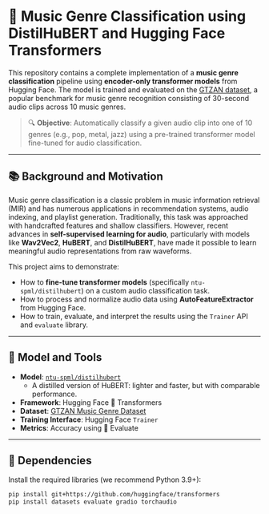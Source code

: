 # 🎵 Music Genre Classification using DistilHuBERT and Hugging Face Transformers

This repository contains a complete implementation of a **music genre classification** pipeline using **encoder-only transformer models** from Hugging Face. The model is trained and evaluated on the [GTZAN dataset](https://huggingface.co/datasets/marsyas/gtzan), a popular benchmark for music genre recognition consisting of 30-second audio clips across 10 music genres.

> 🔍 **Objective**: Automatically classify a given audio clip into one of 10 genres (e.g., pop, metal, jazz) using a pre-trained transformer model fine-tuned for audio classification.

---

## 📚 Background and Motivation

Music genre classification is a classic problem in music information retrieval (MIR) and has numerous applications in recommendation systems, audio indexing, and playlist generation. Traditionally, this task was approached with handcrafted features and shallow classifiers. However, recent advances in **self-supervised learning for audio**, particularly with models like **Wav2Vec2**, **HuBERT**, and **DistilHuBERT**, have made it possible to learn meaningful audio representations from raw waveforms.

This project aims to demonstrate:
- How to **fine-tune transformer models** (specifically `ntu-spml/distilhubert`) on a custom audio classification task.
- How to process and normalize audio data using **AutoFeatureExtractor** from Hugging Face.
- How to train, evaluate, and interpret the results using the `Trainer` API and `evaluate` library.

---

## 🧠 Model and Tools

- **Model**: [`ntu-spml/distilhubert`](https://huggingface.co/ntu-spml/distilhubert)
  - A distilled version of HuBERT: lighter and faster, but with comparable performance.
- **Framework**: Hugging Face 🤗 Transformers
- **Dataset**: [GTZAN Music Genre Dataset](https://huggingface.co/datasets/marsyas/gtzan)
- **Training Interface**: Hugging Face `Trainer`
- **Metrics**: Accuracy using 🤗 Evaluate

---

## 🧰 Dependencies

Install the required libraries (we recommend Python 3.9+):

```bash
pip install git+https://github.com/huggingface/transformers
pip install datasets evaluate gradio torchaudio
